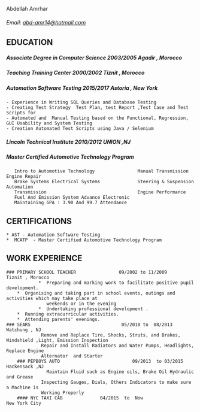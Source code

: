  Abdellah Amrhar
 ###### Email: abd-amr14@hotmail.com
 
## EDUCATION 

  ##### Associate Degree  in Computer Science                        2003/2005                       Agadir , Morocco
  ##### Teaching Training Center                                     2000/2002                       Tiznit , Morocco
  ##### Automation Software Testing                                  2015/2017                        Astoria , New York
    - Experience in Writing SQL Queries and Database Testing
    - Creating Test Strategy  Test Plan, test Report ,Test Case and Test Scripts for 
    - Automated and  Manual Testing based on the Functional, Regression, GUI Usability and System Testing           
    - Creation Automated Test Scripts using Java / Selenium
##### Lincoln Technical Institute        2010/2012        UNION ,NJ 
##### Master Certified Automotive Technology Program 
       Intro to Automotive Technology                Manual Transmission Engine Repair                                        
       Brake Systems Electrical Systems              Steering & Suspension Automation 
       Transmission                                  Engine Performance 
       Fuel And Emission System Advance Electronic 
       Maintaining GPA : 3.90 And 99.7 Attendance
## CERTIFICATIONS
	* AST - Automation Software Testing 
	*  MCATP  - Master Certified Automotive Technology Program
## WORK EXPERIENCE
	### PRIMARY SCHOOL TEACHER                09/2002 to 11/2009                     Tiznit , Morocco
                *  Preparing and marking work to facilitate positive pupil development.
		*  Organising and taking part in school events, outings and activities which may take place at                
                   weekends or in the evening
                *  Undertaking professional development . 
		*  Running extracurricular activities.
		*  Attending parents' evenings.
	### SEARS                                  05/2010 to  08/2013                       Watchung , NJ
                 Remove and Replace Tire, Shocks, Struts, and Brakes, Windshield ,Light, Emission Inspection
                 Repair and Install Radiators and Water Pumps, Headlights, Replace Engine   
                 Alternator  and Starter 
        ### PEPBOYS AUTO                           09/2013  to 03/2015                           Hackensack ,NJ
                   Maintain Fluid such as Engine oils, Brake Oil Hydraulic  and Grease
                 Inspecting Gauges, Dials, Others Indicators to make sure a Machine is 
                 Working Properly
        #### NYC TAXI CAB              04/2015  to  Now                         New York City
